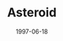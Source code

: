 ---
mission_id: asteroid
editorsChoice: 
title: "Asteroid"
authors: 
    - "Eric Pauker"
date: 1997-06-18
filename: "asteroid.zip"
description: "An asteroid has been tracked entering the Korrar system. Though a seemingly normal occurence, rebel probes have detected Imperial ships in it's vicinity and also some possible structures on it's surface. Rebel spies claim that the Empire is establishing an attack base on the asteroid, which they plan to use to launch an offensive against the rebellion. Kyle is smuggled onto the asteroid on a small cargo ship delivering supplies. He must enter the facility and disable it's defenses, so that the Rebels can move in and seize control."
cover: "asteroid.png"
levelReplaced:	SECBASE
difficulty: yes
bm:	yes
fme: yes
wax: no
three_do: yes
voc: yes
gmd: no
vue: yes
lfd: yes
base: "New level from scratch" 
editors: "WDFUSE 2.00"

---